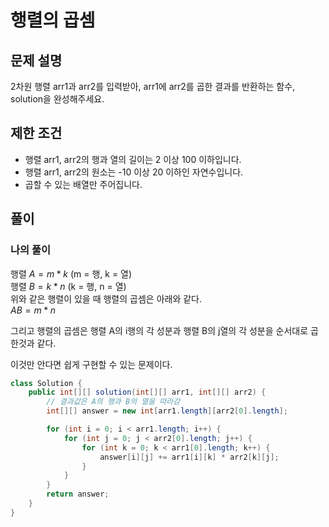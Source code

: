 # 행렬의 곱셈
## 문제 설명
2차원 행렬 arr1과 arr2를 입력받아, arr1에 arr2를 곱한 결과를 반환하는 함수, solution을 완성해주세요.

## 제한 조건
* 행렬 arr1, arr2의 행과 열의 길이는 2 이상 100 이하입니다.
* 행렬 arr1, arr2의 원소는 -10 이상 20 이하인 자연수입니다.
* 곱할 수 있는 배열만 주어집니다.

## 풀이
### 나의 풀이
행렬 $A = m * k$ (m = 행, k = 열)  
행렬 $B = k * n$ (k = 행, n = 열)  
위와 같은 행렬이 있을 때 행렬의 곱셈은 아래와 같다.  
$AB = m * n$  

그리고 행렬의 곱셈은 행렬 A의 i행의 각 성분과 행렬 B의 j열의 각 성분을 순서대로 곱한것과 같다.

이것만 안다면 쉽게 구현할 수 있는 문제이다.

```java
class Solution {
    public int[][] solution(int[][] arr1, int[][] arr2) {
        // 결과값은 A의 행과 B의 열을 따라감
        int[][] answer = new int[arr1.length][arr2[0].length];

        for (int i = 0; i < arr1.length; i++) {
            for (int j = 0; j < arr2[0].length; j++) {
                for (int k = 0; k < arr1[0].length; k++) {
                    answer[i][j] += arr1[i][k] * arr2[k][j];
                }
            }
        }
        return answer;
    }
}
```
